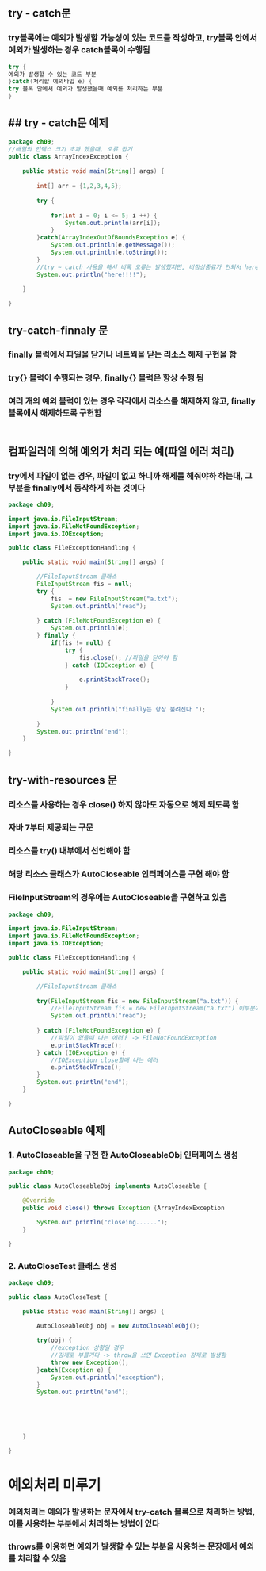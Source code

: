 ## try - catch문
### try블록에는 예외가 발생할 가능성이 있는 코드를 작성하고, try블록 안에서 예외가 발생하는 경우 catch블록이 수행됨
```java
try {
예외가 발생할 수 있는 코드 부분
}catch(처리할 예외타입 e) {
try 블록 안에서 예외가 발생했을때 예외를 처리하는 부분
}
```

## ## try - catch문 예제
```java
package ch09;
//배열의 인덱스 크기 초과 했을때, 오류 잡기
public class ArrayIndexException {
	
	public static void main(String[] args) {
		
		int[] arr = {1,2,3,4,5};
		
		try {
			
			for(int i = 0; i <= 5; i ++) {
				System.out.println(arr[i]);
			}
		}catch(ArrayIndexOutOfBoundsException e) {
			System.out.println(e.getMessage());
			System.out.println(e.toString());
		}
		//try ~ catch 사용을 해서 비록 오류는 발생했지만, 비정상종료가 안되서 here!!!이 찍힌다.
		System.out.println("here!!!!");
		
	}

}
```

## try-catch-finnaly 문
### finally 블럭에서 파일을 닫거나 네트웍을 닫는 리소스 해제 구현을 함
### try{} 블럭이 수행되는 경우, finally{} 블럭은 항상 수행 됨
### 여러 개의 예외 블럭이 있는 경우 각각에서 리소스를 해제하지 않고, finally 블록에서 해제하도록 구현함<br></br>

## 컴파일러에 의해 예외가 처리 되는 예(파일 에러 처리)
### try에서 파일이 없는 경우, 파일이 없고 하니까 해제를 해줘야하 하는대, 그부분을 finally에서 동작하게 하는 것이다

```java
package ch09;

import java.io.FileInputStream;
import java.io.FileNotFoundException;
import java.io.IOException;

public class FileExceptionHandling {

	public static void main(String[] args) {

		//FileInputStream 클래스
		FileInputStream fis = null;
		try {
			fis  = new FileInputStream("a.txt");
			System.out.println("read");
						
		} catch (FileNotFoundException e) {
			System.out.println(e);
		} finally {
			if(fis != null) { 
				try {
					fis.close(); //파일을 닫아야 함
				} catch (IOException e) {
					
					e.printStackTrace();
				}
				
			}
			System.out.println("finally는 항상 불려진다 ");
			
		}
		System.out.println("end");
	}

}
```

## try-with-resources 문
### 리소스를 사용하는 경우 close() 하지 않아도 자동으로 해제 되도록 함
### 자바 7부터 제공되는 구문
### 리소스를 try() 내부에서 선언해야 함
### 해당 리소스 클래스가 AutoCloseable 인터페이스를 구현 해야 함
### FileInputStream의 경우에는 AutoCloseable을 구현하고 있음

```java
package ch09;

import java.io.FileInputStream;
import java.io.FileNotFoundException;
import java.io.IOException;

public class FileExceptionHandling {

	public static void main(String[] args) {

		//FileInputStream 클래스
		
		try(FileInputStream fis = new FileInputStream("a.txt")) {
			//FileInputStream fis = new FileInputStream("a.txt") 이부분에서 자동으로 close 된다
			System.out.println("read");
						
		} catch (FileNotFoundException e) {
			//파일이 없을때 나는 에러ㅏ -> FileNotFoundException
			e.printStackTrace();
		} catch (IOException e) {
			//IOException close할때 나는 에러 
			e.printStackTrace();
		} 
		System.out.println("end");
	}

}
```

## AutoCloseable 예제
### 1. AutoCloseable을 구현 한 AutoCloseableObj 인터페이스 생성
```java
package ch09;

public class AutoCloseableObj implements AutoCloseable {

	@Override
	public void close() throws Exception {ArrayIndexException

		System.out.println("closeing......");
	}

}
```
### 2. AutoCloseTest 클래스 생성
```java
package ch09;

public class AutoCloseTest {

	public static void main(String[] args) {

		AutoCloseableObj obj = new AutoCloseableObj();
		
		try(obj) {
			//exception 상황일 경우
			//강제로 부를거다 -> throw을 쓰면 Exception 강제로 발생함
			throw new Exception();
		}catch(Exception e) {
			System.out.println("exception");
		}
		System.out.println("end");
		
		
			
			
		
	}

}
```
# 예외처리 미루기
### 예외처리는 예외가 발생하는 문자에서 try-catch 블록으로 처리하는 방법, 이를 사용하는 부분에서 처리하는 방법이 있다
### throws를 이용하면 예외가 발생할 수 있는 부분을 사용하는 문장에서 예외를 처리할 수 있음


